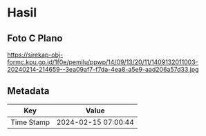 # Hasil

## Foto C Plano

https://sirekap-obj-formc.kpu.go.id/1f0e/pemilu/ppwp/14/09/13/20/11/1409132011003-20240214-214659--3ea09af7-f7da-4ea8-a5e9-aad206a57d33.jpg


## Metadata

| Key        | Value               |
| ---------- | ------------------- |
| Time Stamp | 2024-02-15 07:00:44 |



